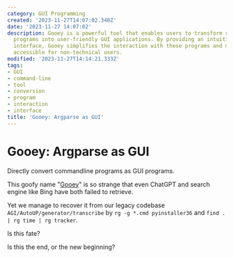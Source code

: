 ```yaml
---
category: GUI Programming
created: '2023-11-27T14:07:02.348Z'
date: '2023-11-27 14:07:02'
description: Gooey is a powerful tool that enables users to transform command-line
  programs into user-friendly GUI applications. By providing an intuitive graphical
  interface, Gooey simplifies the interaction with these programs and makes them more
  accessible for non-technical users.
modified: '2023-11-27T14:14:21.333Z'
tags:
- GUI
- command-line
- tool
- conversion
- program
- interaction
- interface
title: 'Gooey: Argparse as GUI'
---
```


# Gooey: Argparse as GUI

Directly convert commandline programs as GUI programs.

This goofy name "[Gooey](https://github.com/chriskiehl/Gooey)" is so strange that even ChatGPT and search engine like Bing have both failed to retrieve.

Yet we manage to recover it from our legacy codebase `AGI/AutoUP/generator/transcribe` by  `rg -g *.cmd pyinstaller36` and `find . | rg time | rg tracker`.

Is this fate? 

Is this the end, or the new beginning?
